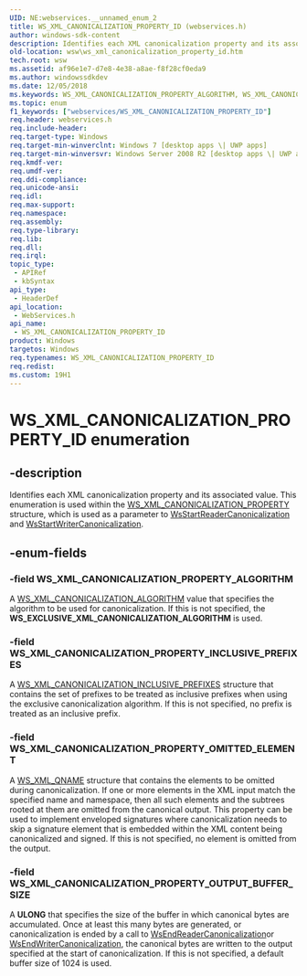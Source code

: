 ```yaml
---
UID: NE:webservices.__unnamed_enum_2
title: WS_XML_CANONICALIZATION_PROPERTY_ID (webservices.h)
author: windows-sdk-content
description: Identifies each XML canonicalization property and its associated value. This enumeration is used within the WS_XML_CANONICALIZATION_PROPERTY structure, which is used as a parameter to WsStartReaderCanonicalization and WsStartWriterCanonicalization.
old-location: wsw\ws_xml_canonicalization_property_id.htm
tech.root: wsw
ms.assetid: af96e1e7-d7e8-4e38-a8ae-f8f28cf0eda9
ms.author: windowssdkdev
ms.date: 12/05/2018
ms.keywords: WS_XML_CANONICALIZATION_PROPERTY_ALGORITHM, WS_XML_CANONICALIZATION_PROPERTY_ID, WS_XML_CANONICALIZATION_PROPERTY_ID enumeration [Web Services for Windows], WS_XML_CANONICALIZATION_PROPERTY_INCLUSIVE_PREFIXES, WS_XML_CANONICALIZATION_PROPERTY_OMITTED_ELEMENT, WS_XML_CANONICALIZATION_PROPERTY_OUTPUT_BUFFER_SIZE, webservices/WS_XML_CANONICALIZATION_PROPERTY_ALGORITHM, webservices/WS_XML_CANONICALIZATION_PROPERTY_ID, webservices/WS_XML_CANONICALIZATION_PROPERTY_INCLUSIVE_PREFIXES, webservices/WS_XML_CANONICALIZATION_PROPERTY_OMITTED_ELEMENT, webservices/WS_XML_CANONICALIZATION_PROPERTY_OUTPUT_BUFFER_SIZE, wsw.ws_xml_canonicalization_property_id
ms.topic: enum
f1_keywords: ["webservices/WS_XML_CANONICALIZATION_PROPERTY_ID"]
req.header: webservices.h
req.include-header: 
req.target-type: Windows
req.target-min-winverclnt: Windows 7 [desktop apps \| UWP apps]
req.target-min-winversvr: Windows Server 2008 R2 [desktop apps \| UWP apps]
req.kmdf-ver: 
req.umdf-ver: 
req.ddi-compliance: 
req.unicode-ansi: 
req.idl: 
req.max-support: 
req.namespace: 
req.assembly: 
req.type-library: 
req.lib: 
req.dll: 
req.irql: 
topic_type:
 - APIRef
 - kbSyntax
api_type:
 - HeaderDef
api_location:
 - WebServices.h
api_name:
 - WS_XML_CANONICALIZATION_PROPERTY_ID
product: Windows
targetos: Windows
req.typenames: WS_XML_CANONICALIZATION_PROPERTY_ID
req.redist: 
ms.custom: 19H1
---
```


# WS_XML_CANONICALIZATION_PROPERTY_ID enumeration


## -description


Identifies each XML canonicalization property and its associated
        value.  This enumeration is used within the <a href="https://docs.microsoft.com/windows/desktop/api/webservices/ns-webservices-_ws_xml_canonicalization_property">WS_XML_CANONICALIZATION_PROPERTY</a> structure, which is used as a parameter to <a href="https://docs.microsoft.com/windows/desktop/api/webservices/nf-webservices-wsstartreadercanonicalization">WsStartReaderCanonicalization</a> and <a href="https://docs.microsoft.com/windows/desktop/api/webservices/nf-webservices-wsstartwritercanonicalization">WsStartWriterCanonicalization</a>.


## -enum-fields




### -field WS_XML_CANONICALIZATION_PROPERTY_ALGORITHM

A <a href="https://docs.microsoft.com/windows/desktop/api/webservices/ne-webservices-ws_xml_canonicalization_algorithm">WS_XML_CANONICALIZATION_ALGORITHM</a> value that specifies the algorithm to be used for canonicalization.  If this is not specified,
          the <b>WS_EXCLUSIVE_XML_CANONICALIZATION_ALGORITHM</b> is used.
        


### -field WS_XML_CANONICALIZATION_PROPERTY_INCLUSIVE_PREFIXES

A <a href="https://docs.microsoft.com/windows/desktop/api/webservices/ns-webservices-_ws_xml_canonicalization_inclusive_prefixes">WS_XML_CANONICALIZATION_INCLUSIVE_PREFIXES</a> structure that contains the set of prefixes to be treated as inclusive prefixes when using
          the exclusive canonicalization algorithm.  If this is not specified,
          no prefix is treated as an inclusive prefix.
        


### -field WS_XML_CANONICALIZATION_PROPERTY_OMITTED_ELEMENT

A <a href="https://docs.microsoft.com/windows/desktop/api/webservices/ns-webservices-_ws_xml_qname">WS_XML_QNAME</a> structure that contains the elements to be omitted during canonicalization.  If one or more
          elements in the XML input match the specified name and namespace, then
          all such elements and the subtrees rooted at them are omitted from the
          canonical output.  This property can be used to implement enveloped
          signatures where canonicalization needs to skip a signature element
          that is embedded within the XML content being canonicalized and
          signed.  If this is not specified, no element is omitted from the
          output.
        


### -field WS_XML_CANONICALIZATION_PROPERTY_OUTPUT_BUFFER_SIZE

A <b>ULONG</b> that specifies the size of the buffer in which canonical bytes are accumulated.  Once at least this
          many bytes are generated, or canonicalization is ended by a call to <a href="https://docs.microsoft.com/windows/desktop/api/webservices/nf-webservices-wsendreadercanonicalization">WsEndReaderCanonicalization</a>or <a href="https://docs.microsoft.com/windows/desktop/api/webservices/nf-webservices-wsendwritercanonicalization">WsEndWriterCanonicalization</a>, the canonical bytes are
          written to the output specified at the start of canonicalization.  If this is
          not specified, a default buffer size of 1024 is used.

